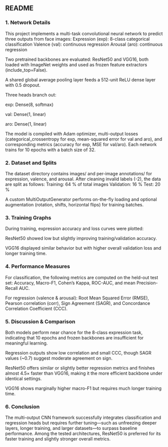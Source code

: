 
## README


### 1. Network Details
This project implements a multi-task convolutional neural network to predict three outputs from face images:
Expression (exp): 8-class categorical classification
Valence (val): continuous regression
Arousal (aro): continuous regression

Two pretrained backbones are evaluated:
ResNet50 and VGG16, both loaded with ImageNet weights and used as frozen feature extractors (include_top=False).


A shared global average pooling layer feeds a 512-unit ReLU dense layer with 0.5 dropout.


Three heads branch out:


exp: Dense(8, softmax)


val: Dense(1, linear)


aro: Dense(1, linear)


The model is compiled with Adam optimizer, multi-output losses (categorical_crossentropy for exp, mean-squared error for val and aro), and corresponding metrics (accuracy for exp, MSE for val/aro). Each network trains for 10 epochs with a batch size of 32.


### 2. Dataset and Splits
The dataset directory contains images/ and per-image annotations/ for expression, valence, and arousal. After cleaning invalid labels (-2), the data are split as follows:
Training: 64 % of total images
Validation: 16 %
Test: 20 %

A custom MultiOutputGenerator performs on-the-fly loading and optional augmentation (rotation, shifts, horizontal flips) for training batches.


### 3. Training Graphs
During training, expression accuracy and loss curves were plotted:

ResNet50 showed low but slightly improving training/validation accuracy.

VGG16 displayed similar behavior but with higher overall validation loss and longer training time.



### 4. Performance Measures
For classification, the following metrics are computed on the held-out test set:
Accuracy, Macro-F1, Cohen’s Kappa, ROC-AUC, and mean Precision-Recall AUC.


For regression (valence & arousal):
Root Mean Squared Error (RMSE), Pearson correlation (corr), Sign Agreement (SAGR), and Concordance Correlation Coefficient (CCC).


### 5. Discussion & Comparison
Both models perform near chance for the 8-class expression task, indicating that 10 epochs and frozen backbones are insufficient for meaningful learning.

Regression outputs show low correlation and small CCC, though SAGR values (~0.7) suggest moderate agreement on sign.

ResNet50 offers similar or slightly better regression metrics and finishes almost 4.5× faster than VGG16, making it the more efficient backbone under identical settings.

VGG16 shows marginally higher macro-F1 but requires much longer training time.


### 6. Conclusion
The multi-output CNN framework successfully integrates classification and regression heads but requires further tuning—such as unfreezing deeper layers, longer training, and larger datasets—to surpass baseline performance. Among the tested architectures, ResNet50 is preferred for its faster training and slightly stronger overall metrics.

